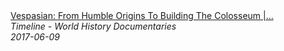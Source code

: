 <!--2024-07-21 00:18:54-->
<div class="yb">
  <a class="nodecor" href="/index.html?istoriya/vespasian_from_humble_origins_to_building_the_colosseum_imperium_the_path_to_power_timeline">
    <img class="preview" data-videoid="r72X5oUPTwM" src="https://i.ytimg.com/vi/r72X5oUPTwM/hqdefault.jpg" align="middle" alt="">
  </a>
  <div class="inlbl text">
    <a class="nodecor" href="/index.html?istoriya/vespasian_from_humble_origins_to_building_the_colosseum_imperium_the_path_to_power_timeline">Vespasian: From Humble Origins To Building The Colosseum |...</a><br>
    <i class="smaller2">Timeline - World History Documentaries</i><br>
    <i class="smaller3">2017-06-09</i>
  </div>
</div>
